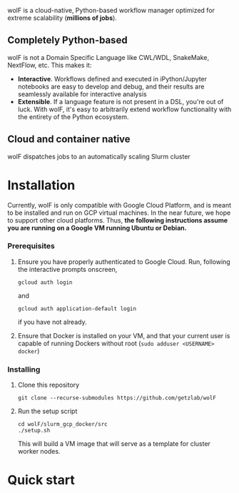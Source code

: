 wolF is a cloud-native, Python-based workflow manager optimized for extreme 
scalability (**millions of jobs**).



## Completely Python-based

wolF is not a Domain Specific Language like CWL/WDL, SnakeMake, NextFlow, etc.
This makes it:

  * **Interactive**. Workflows defined and executed in iPython/Jupyter notebooks are
    easy to develop and debug, and their results are seamlessly available for 
    interactive analysis <!-- show example of interactive code -->
  * **Extensible**. If a language feature is not present in a DSL, you're out of 
    luck. With wolF, it's easy to arbitrarily extend workflow functionality with the 
    entirety of the Python ecosystem.

## Cloud and container native

wolF dispatches jobs to an automatically scaling Slurm cluster <!-- be sure to mention seamless handling of Docker somewhere in here -->

# Installation

Currently, wolF is only compatible with Google Cloud Platform, and is meant to be 
installed and run on GCP virtual machines. In the near future, we hope to support 
other cloud platforms. Thus, **the following instructions assume you are running on a 
Google VM running Ubuntu or Debian.**

### Prerequisites

  1. Ensure you have properly authenticated to Google Cloud. Run, following the 
     interactive prompts onscreen,
  
     ```
     gcloud auth login
     ```
     and
  
     ```
     gcloud auth application-default login
     ```
  
     if you have not already.
     
  2. Ensure that Docker is installed on your VM, and that your current user is 
     capable of running Dockers without root (`sudo adduser <USERNAME> docker`)

### Installing

  1. Clone this repository
  
     ```
     git clone --recurse-submodules https://github.com/getzlab/wolF
     ```
     
  2. Run the setup script
     
     ```
     cd wolF/slurm_gcp_docker/src
     ./setup.sh
     ```
     
     This will build a VM image that will serve as a template for cluster worker 
     nodes.

# Quick start